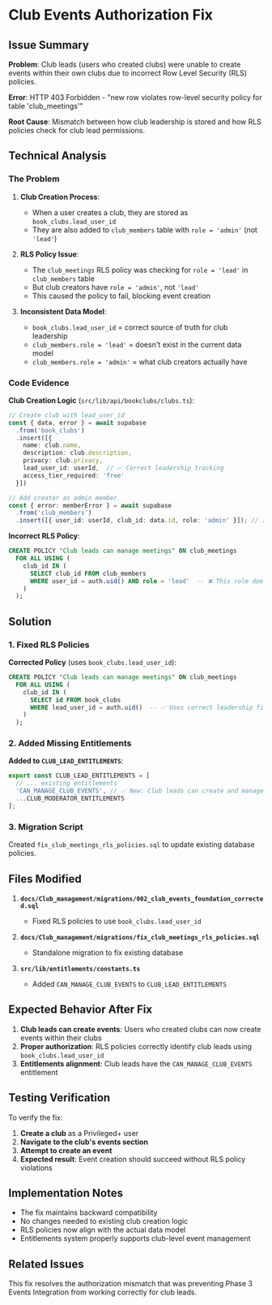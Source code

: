 # Club Events Authorization Fix

## Issue Summary

**Problem**: Club leads (users who created clubs) were unable to create events within their own clubs due to incorrect Row Level Security (RLS) policies.

**Error**: HTTP 403 Forbidden - "new row violates row-level security policy for table 'club_meetings'"

**Root Cause**: Mismatch between how club leadership is stored and how RLS policies check for club lead permissions.

## Technical Analysis

### The Problem

1. **Club Creation Process**:
   - When a user creates a club, they are stored as `book_clubs.lead_user_id`
   - They are also added to `club_members` table with `role = 'admin'` (not `'lead'`)

2. **RLS Policy Issue**:
   - The `club_meetings` RLS policy was checking for `role = 'lead'` in `club_members` table
   - But club creators have `role = 'admin'`, not `'lead'`
   - This caused the policy to fail, blocking event creation

3. **Inconsistent Data Model**:
   - `book_clubs.lead_user_id` = correct source of truth for club leadership
   - `club_members.role = 'lead'` = doesn't exist in the current data model
   - `club_members.role = 'admin'` = what club creators actually have

### Code Evidence

**Club Creation Logic** (`src/lib/api/bookclubs/clubs.ts`):
```typescript
// Create club with lead_user_id
const { data, error } = await supabase
  .from('book_clubs')
  .insert([{
    name: club.name,
    description: club.description,
    privacy: club.privacy,
    lead_user_id: userId,  // ✅ Correct leadership tracking
    access_tier_required: 'free'
  }])

// Add creator as admin member
const { error: memberError } = await supabase
  .from('club_members')
  .insert([{ user_id: userId, club_id: data.id, role: 'admin' }]); // ❌ Role is 'admin', not 'lead'
```

**Incorrect RLS Policy**:
```sql
CREATE POLICY "Club leads can manage meetings" ON club_meetings
  FOR ALL USING (
    club_id IN (
      SELECT club_id FROM club_members
      WHERE user_id = auth.uid() AND role = 'lead'  -- ❌ This role doesn't exist
    )
  );
```

## Solution

### 1. Fixed RLS Policies

**Corrected Policy** (uses `book_clubs.lead_user_id`):
```sql
CREATE POLICY "Club leads can manage meetings" ON club_meetings
  FOR ALL USING (
    club_id IN (
      SELECT id FROM book_clubs
      WHERE lead_user_id = auth.uid()  -- ✅ Uses correct leadership field
    )
  );
```

### 2. Added Missing Entitlements

**Added to `CLUB_LEAD_ENTITLEMENTS`**:
```typescript
export const CLUB_LEAD_ENTITLEMENTS = [
  // ... existing entitlements
  'CAN_MANAGE_CLUB_EVENTS', // ✅ New: Club leads can create and manage events
  ...CLUB_MODERATOR_ENTITLEMENTS
];
```

### 3. Migration Script

Created `fix_club_meetings_rls_policies.sql` to update existing database policies.

## Files Modified

1. **`docs/Club_management/migrations/002_club_events_foundation_corrected.sql`**
   - Fixed RLS policies to use `book_clubs.lead_user_id`

2. **`docs/Club_management/migrations/fix_club_meetings_rls_policies.sql`**
   - Standalone migration to fix existing database

3. **`src/lib/entitlements/constants.ts`**
   - Added `CAN_MANAGE_CLUB_EVENTS` to `CLUB_LEAD_ENTITLEMENTS`

## Expected Behavior After Fix

1. **Club leads can create events**: Users who created clubs can now create events within their clubs
2. **Proper authorization**: RLS policies correctly identify club leads using `book_clubs.lead_user_id`
3. **Entitlements alignment**: Club leads have the `CAN_MANAGE_CLUB_EVENTS` entitlement

## Testing Verification

To verify the fix:

1. **Create a club** as a Privileged+ user
2. **Navigate to the club's events section**
3. **Attempt to create an event**
4. **Expected result**: Event creation should succeed without RLS policy violations

## Implementation Notes

- The fix maintains backward compatibility
- No changes needed to existing club creation logic
- RLS policies now align with the actual data model
- Entitlements system properly supports club-level event management

## Related Issues

This fix resolves the authorization mismatch that was preventing Phase 3 Events Integration from working correctly for club leads.
